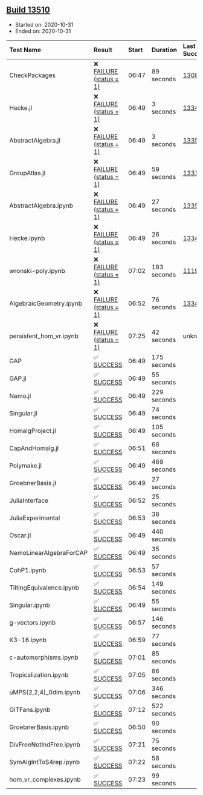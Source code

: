 ## [Build 13510](https://oscarci.mathematik.uni-kl.de/job/oscar/13510/)

* Started on: 2020-10-31
* Ended on: 2020-10-31

| Test Name    | Result | Start | Duration | Last Success | First Failure |
|:-------------|:-------|:------|:---------|:-------------|:--------------|
| CheckPackages | ❌ [FAILURE (status = 1)](https://oscarci.mathematik.uni-kl.de/job/oscar/13510/artifact/logs/build-13510/CheckPackages.log) | 06:47 | 89 seconds | [13085](https://oscarci.mathematik.uni-kl.de/job/oscar/13085/) | [13086](https://oscarci.mathematik.uni-kl.de/job/oscar/13086/) |
| Hecke.jl | ❌ [FAILURE (status = 1)](https://oscarci.mathematik.uni-kl.de/job/oscar/13510/artifact/logs/build-13510/Hecke.jl.log) | 06:49 | 3 seconds | [13341](https://oscarci.mathematik.uni-kl.de/job/oscar/13341/) | [13342](https://oscarci.mathematik.uni-kl.de/job/oscar/13342/) |
| AbstractAlgebra.jl | ❌ [FAILURE (status = 1)](https://oscarci.mathematik.uni-kl.de/job/oscar/13510/artifact/logs/build-13510/AbstractAlgebra.jl.log) | 06:49 | 3 seconds | [13355](https://oscarci.mathematik.uni-kl.de/job/oscar/13355/) | [13356](https://oscarci.mathematik.uni-kl.de/job/oscar/13356/) |
| GroupAtlas.jl | ❌ [FAILURE (status = 1)](https://oscarci.mathematik.uni-kl.de/job/oscar/13510/artifact/logs/build-13510/GroupAtlas.jl.log) | 06:49 | 59 seconds | [13311](https://oscarci.mathematik.uni-kl.de/job/oscar/13311/) | [13312](https://oscarci.mathematik.uni-kl.de/job/oscar/13312/) |
| AbstractAlgebra.ipynb | ❌ [FAILURE (status = 1)](https://oscarci.mathematik.uni-kl.de/job/oscar/13510/artifact/logs/build-13510/AbstractAlgebra.ipynb.log) | 06:49 | 27 seconds | [13355](https://oscarci.mathematik.uni-kl.de/job/oscar/13355/) | [13356](https://oscarci.mathematik.uni-kl.de/job/oscar/13356/) |
| Hecke.ipynb | ❌ [FAILURE (status = 1)](https://oscarci.mathematik.uni-kl.de/job/oscar/13510/artifact/logs/build-13510/Hecke.ipynb.log) | 06:49 | 26 seconds | [13341](https://oscarci.mathematik.uni-kl.de/job/oscar/13341/) | [13342](https://oscarci.mathematik.uni-kl.de/job/oscar/13342/) |
| wronski-poly.ipynb | ❌ [FAILURE (status = 1)](https://oscarci.mathematik.uni-kl.de/job/oscar/13510/artifact/logs/build-13510/wronski-poly.ipynb.log) | 07:02 | 183 seconds | [11192](https://oscarci.mathematik.uni-kl.de/job/oscar/11192/) | [11193](https://oscarci.mathematik.uni-kl.de/job/oscar/11193/) |
| AlgebraicGeometry.ipynb | ❌ [FAILURE (status = 1)](https://oscarci.mathematik.uni-kl.de/job/oscar/13510/artifact/logs/build-13510/AlgebraicGeometry.ipynb.log) | 06:52 | 76 seconds | [13341](https://oscarci.mathematik.uni-kl.de/job/oscar/13341/) | [13342](https://oscarci.mathematik.uni-kl.de/job/oscar/13342/) |
| persistent_hom_vr.ipynb | ❌ [FAILURE (status = 1)](https://oscarci.mathematik.uni-kl.de/job/oscar/13510/artifact/logs/build-13510/persistent_hom_vr.ipynb.log) | 07:25 | 42 seconds | unknown | unknown |
| GAP | ✅ [SUCCESS](https://oscarci.mathematik.uni-kl.de/job/oscar/13510/artifact/logs/build-13510/GAP.log) | 06:49 | 175 seconds |  |  |
| GAP.jl | ✅ [SUCCESS](https://oscarci.mathematik.uni-kl.de/job/oscar/13510/artifact/logs/build-13510/GAP.jl.log) | 06:49 | 55 seconds |  |  |
| Nemo.jl | ✅ [SUCCESS](https://oscarci.mathematik.uni-kl.de/job/oscar/13510/artifact/logs/build-13510/Nemo.jl.log) | 06:49 | 229 seconds |  |  |
| Singular.jl | ✅ [SUCCESS](https://oscarci.mathematik.uni-kl.de/job/oscar/13510/artifact/logs/build-13510/Singular.jl.log) | 06:49 | 74 seconds |  |  |
| HomalgProject.jl | ✅ [SUCCESS](https://oscarci.mathematik.uni-kl.de/job/oscar/13510/artifact/logs/build-13510/HomalgProject.jl.log) | 06:49 | 105 seconds |  |  |
| CapAndHomalg.jl | ✅ [SUCCESS](https://oscarci.mathematik.uni-kl.de/job/oscar/13510/artifact/logs/build-13510/CapAndHomalg.jl.log) | 06:51 | 68 seconds |  |  |
| Polymake.jl | ✅ [SUCCESS](https://oscarci.mathematik.uni-kl.de/job/oscar/13510/artifact/logs/build-13510/Polymake.jl.log) | 06:49 | 469 seconds |  |  |
| GroebnerBasis.jl | ✅ [SUCCESS](https://oscarci.mathematik.uni-kl.de/job/oscar/13510/artifact/logs/build-13510/GroebnerBasis.jl.log) | 06:49 | 27 seconds |  |  |
| JuliaInterface | ✅ [SUCCESS](https://oscarci.mathematik.uni-kl.de/job/oscar/13510/artifact/logs/build-13510/JuliaInterface.log) | 06:52 | 25 seconds |  |  |
| JuliaExperimental | ✅ [SUCCESS](https://oscarci.mathematik.uni-kl.de/job/oscar/13510/artifact/logs/build-13510/JuliaExperimental.log) | 06:53 | 38 seconds |  |  |
| Oscar.jl | ✅ [SUCCESS](https://oscarci.mathematik.uni-kl.de/job/oscar/13510/artifact/logs/build-13510/Oscar.jl.log) | 06:49 | 440 seconds |  |  |
| NemoLinearAlgebraForCAP | ✅ [SUCCESS](https://oscarci.mathematik.uni-kl.de/job/oscar/13510/artifact/logs/build-13510/NemoLinearAlgebraForCAP.log) | 06:49 | 35 seconds |  |  |
| CohP1.ipynb | ✅ [SUCCESS](https://oscarci.mathematik.uni-kl.de/job/oscar/13510/artifact/logs/build-13510/CohP1.ipynb.log) | 06:53 | 57 seconds |  |  |
| TiltingEquivalence.ipynb | ✅ [SUCCESS](https://oscarci.mathematik.uni-kl.de/job/oscar/13510/artifact/logs/build-13510/TiltingEquivalence.ipynb.log) | 06:54 | 149 seconds |  |  |
| Singular.ipynb | ✅ [SUCCESS](https://oscarci.mathematik.uni-kl.de/job/oscar/13510/artifact/logs/build-13510/Singular.ipynb.log) | 06:49 | 55 seconds |  |  |
| g-vectors.ipynb | ✅ [SUCCESS](https://oscarci.mathematik.uni-kl.de/job/oscar/13510/artifact/logs/build-13510/g-vectors.ipynb.log) | 06:57 | 146 seconds |  |  |
| K3-16.ipynb | ✅ [SUCCESS](https://oscarci.mathematik.uni-kl.de/job/oscar/13510/artifact/logs/build-13510/K3-16.ipynb.log) | 06:59 | 77 seconds |  |  |
| c-automorphisms.ipynb | ✅ [SUCCESS](https://oscarci.mathematik.uni-kl.de/job/oscar/13510/artifact/logs/build-13510/c-automorphisms.ipynb.log) | 07:01 | 85 seconds |  |  |
| Tropicalization.ipynb | ✅ [SUCCESS](https://oscarci.mathematik.uni-kl.de/job/oscar/13510/artifact/logs/build-13510/Tropicalization.ipynb.log) | 07:05 | 86 seconds |  |  |
| uMPS(2,2,4)_0dim.ipynb | ✅ [SUCCESS](https://oscarci.mathematik.uni-kl.de/job/oscar/13510/artifact/logs/build-13510/uMPS-2-2-4-_0dim.ipynb.log) | 07:06 | 346 seconds |  |  |
| GITFans.ipynb | ✅ [SUCCESS](https://oscarci.mathematik.uni-kl.de/job/oscar/13510/artifact/logs/build-13510/GITFans.ipynb.log) | 07:12 | 522 seconds |  |  |
| GroebnerBasis.ipynb | ✅ [SUCCESS](https://oscarci.mathematik.uni-kl.de/job/oscar/13510/artifact/logs/build-13510/GroebnerBasis.ipynb.log) | 06:50 | 90 seconds |  |  |
| DivFreeNotIndFree.ipynb | ✅ [SUCCESS](https://oscarci.mathematik.uni-kl.de/job/oscar/13510/artifact/logs/build-13510/DivFreeNotIndFree.ipynb.log) | 07:21 | 75 seconds |  |  |
| SymAlgIntToS4rep.ipynb | ✅ [SUCCESS](https://oscarci.mathematik.uni-kl.de/job/oscar/13510/artifact/logs/build-13510/SymAlgIntToS4rep.ipynb.log) | 07:22 | 58 seconds |  |  |
| hom_vr_complexes.ipynb | ✅ [SUCCESS](https://oscarci.mathematik.uni-kl.de/job/oscar/13510/artifact/logs/build-13510/hom_vr_complexes.ipynb.log) | 07:23 | 99 seconds |  |  |
